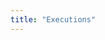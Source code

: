 ```yaml
---
title: "Executions"
---
```

<div class="container mt-4 mb-8" id="all"></div>
<style>
.header{
    font-weight: 600;
    background-color: var(--bs-secondary);
    text-align: center;
    padding-top: 0.5em;
    padding-bottom: 0.5em;
}
.cell{
    text-align:center;
    padding-top: 0.3em;
    padding-bottom: 0.3em;
    border-bottom: 1px solid var(--bs-secondary);
}
</style>
<script>
async function init(){
    let executions = await fetch('/api/v1/executions').then(r => r.json());
    if (executions.error == "Invalid token") { window.location.href = "/login" }
    console.log(executions);
    let s = /*html*/`<div class="row">
        <div class="header col" style="border-top-left-radius:1em;">id</div>
        <div class="header col">created</div>
        <div class="header col">host_id</div>
        <div class="header col">sched_id</div>
        <div class="header col">request</div>
        <div class="header col">response</div>
        <div class="header col" style="border-top-right-radius:1em;">output</div>
    </div>`;
    for(execution of executions){
        s += /*html*/`<div class="row">
            <div class="cell col">${execution.id}</div>
            <div class="cell col">${execution.created}</div>
            <div class="cell col">${execution.host_id}</div>
            <div class="cell col">${execution.sched_id}</div>
            <div class="cell col">${execution.request}</div>
            <div class="cell col">${execution.response}</div>
            <div class="cell col text-truncate">${execution.output}</div>
        </div>`;
    }
    document.querySelector("#all").innerHTML=s;
}
init()
</script>
